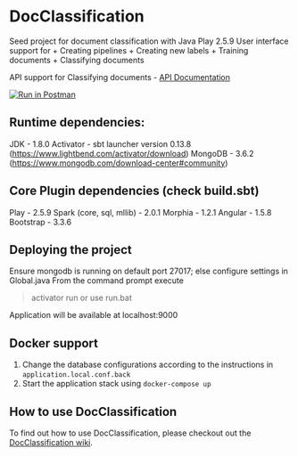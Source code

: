# DocClassification
Seed project for document classification with Java Play 2.5.9
User interface support for
    + Creating pipelines
    + Creating new labels
    + Training documents
    + Classifying documents

API support for Classifying documents - <a href="https://documenter.getpostman.com/view/693941/collection/RW1aKg3Z" target="_blank">API Documentation</a>

[![Run in Postman](https://run.pstmn.io/button.svg)](https://app.getpostman.com/run-collection/b608adb9766710441ec2)


## Runtime dependencies:
JDK - 1.8.0
Activator - sbt launcher version 0.13.8 (https://www.lightbend.com/activator/download)
MongoDB - 3.6.2 (https://www.mongodb.com/download-center#community)

## Core Plugin dependencies (check build.sbt)
Play - 2.5.9
Spark (core, sql, mllib) - 2.0.1
Morphia - 1.2.1
Angular - 1.5.8
Bootstrap - 3.3.6

## Deploying the project
Ensure mongodb is running on default port 27017; else configure settings in Global.java
From the command prompt execute
> activator run
or use run.bat

Application will be available at localhost:9000

## Docker support
1. Change the database configurations according to the instructions in `application.local.conf.back`
2. Start the application stack using `docker-compose up`

## How to use DocClassification
To find out how to use DocClassification, please checkout out the <a href="https://github.com/sebischair/DocClassification/wiki" target="_blank">DocClassification wiki</a>.
